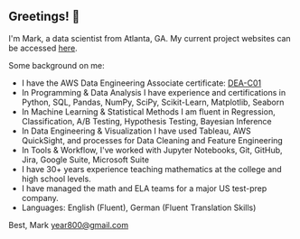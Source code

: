 ## Greetings! 👋

I'm Mark, a data scientist from Atlanta, GA. My current project websites can be accessed [here](https://markcoty.com/).

Some background on me:

- I have the AWS Data Engineering Associate certificate: [DEA-C01](https://www.credly.com/badges/83a16936-1ae4-4422-a921-f583be42ff4e/public_url)
- In Programming & Data Analysis I have experience and certifications in Python, SQL, Pandas, NumPy, SciPy, Scikit-Learn,
Matplotlib, Seaborn
- In Machine Learning & Statistical Methods I am fluent in Regression, Classification, A/B Testing,
Hypothesis Testing, Bayesian Inference
- In Data Engineering & Visualization I have used Tableau, AWS QuickSight, and processes for Data Cleaning and Feature
Engineering
- In Tools & Workflow, I've worked with Jupyter Notebooks, Git, GitHub, Jira, Google Suite, Microsoft Suite
- I have 30+ years experience teaching mathematics at the college and high school levels.
- I have managed the math and ELA teams for a major US test-prep company.
- Languages: English (Fluent), German (Fluent Translation Skills)

Best, Mark
year800@gmail.com

<!--
**markcoty/markcoty** is a ✨ _special_ ✨ repository because its `README.md` (this file) appears on your GitHub profile.

Here are some ideas to get you started:

- 🔭 I’m currently working on ...
- 🌱 I’m currently learning ...
- 👯 I’m looking to collaborate on ...
- 🤔 I’m looking for help with ...
- 💬 Ask me about ...
- 📫 How to reach me: ...
- 😄 Pronouns: ...
- ⚡ Fun fact: ...
-->
